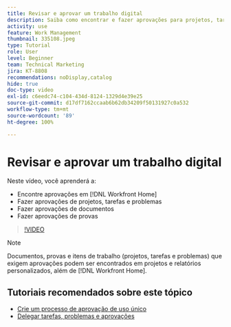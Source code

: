 ```yaml
---
title: Revisar e aprovar um trabalho digital
description: Saiba como encontrar e fazer aprovações para projetos, tarefas, problemas, documentos e provas no  [!DNL Workfront Home].
activity: use
feature: Work Management
thumbnail: 335108.jpeg
type: Tutorial
role: User
level: Beginner
team: Technical Marketing
jira: KT-8808
recommendations: noDisplay,catalog
hide: true
doc-type: video
exl-id: c6eedc74-c104-434d-8124-1329d4e39e25
source-git-commit: d17df7162ccaab6b62db34209f50131927c0a532
workflow-type: tm+mt
source-wordcount: '89'
ht-degree: 100%

---
```


# Revisar e aprovar um trabalho digital

Neste vídeo, você aprenderá a:

* Encontre aprovações em [!DNL Workfront Home]
* Fazer aprovações de projetos, tarefas e problemas
* Fazer aprovações de documentos
* Fazer aprovações de provas

>[!VIDEO](https://video.tv.adobe.com/v/335108/?quality=12&learn=on&enablevpops)


>[!NOTE]
>
>Documentos, provas e itens de trabalho (projetos, tarefas e problemas) que exigem aprovações podem ser encontrados em projetos e relatórios personalizados, além de [!DNL Workfront Home].

## Tutoriais recomendados sobre este tópico

* [Crie um processo de aprovação de uso único](/help/manage-work/approval-processes-and-milestone-paths/create-a-single-use-approval-process.md)
* [Delegar tarefas, problemas e aprovações](/help/manage-work/approval-processes-and-milestone-paths/delegate-approvals.md)


<!---
learn more URLS
Approving work
Home area for Reviewers
Guides
Home overview for Reviewers
Issue page overview
--->
